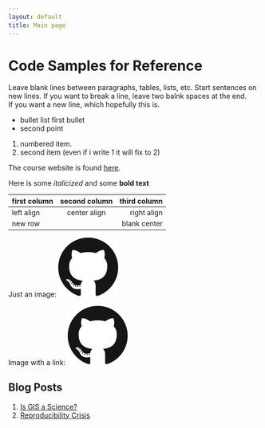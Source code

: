 ```yaml
---
layout: default
title: Main page
---
```

# Code Samples for Reference

Leave blank lines between paragraphs, tables, lists, etc.
Start sentences on new lines.
If you want to break a line, leave two balnk spaces at the end.  
If you want a new line, which hopefully this is.

- bullet list first bullet
- second point

1. numbered item.
1. second item (even if i write 1 it will fix to 2)

The course website is found [here](https://gis4dev.github.io/).

Here is some *italicized* and some **bold text**

first column | second column | third column
:------------|:------------:| ------------:
left align | center align | right align
new row | | blank center

Just an image:
![GitHub Logo](assets/GitHub-Mark-120px-plus.png)

Image with a link:
[![GitHub Logo](assets/GitHub-Mark-120px-plus.png)](https://github.com/)

## Blog Posts

1. [Is GIS a Science?](open-giscience)
2. [Reproducibility Crisis](Reproducibility-crisis)
